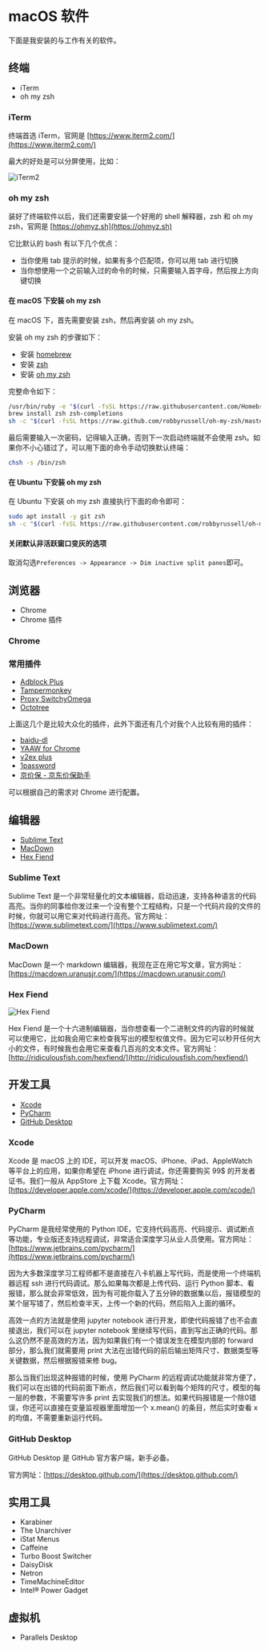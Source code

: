 # macOS 软件

下面是我安装的与工作有关的软件。

## 终端

* iTerm
* oh my zsh

### iTerm

终端首选 iTerm，官网是 [https://www.iterm2.com/](https://www.iterm2.com/)

最大的好处是可以分屏使用，比如：

![iTerm2](.gitbook/assets/image%20%285%29.png)

### oh my zsh

装好了终端软件以后，我们还需要安装一个好用的 shell 解释器，zsh 和 oh my zsh，官网是 [https://ohmyz.sh](https://ohmyz.sh)

它比默认的 bash 有以下几个优点：

* 当你使用 tab 提示的时候，如果有多个匹配项，你可以用 tab 进行切换
* 当你想使用一个之前输入过的命令的时候，只需要输入首字母，然后按上方向键切换

#### **在 macOS 下安装 oh my zsh**

在 macOS 下，首先需要安装 zsh，然后再安装 oh my zsh。

安装 oh my zsh 的步骤如下：

* 安装 [homebrew](https://brew.sh/index_zh-cn)
* 安装 [zsh](https://github.com/robbyrussell/oh-my-zsh/wiki/Installing-ZSH)
* 安装 [oh my zsh](https://ohmyz.sh/)

完整命令如下：

```bash
/usr/bin/ruby -e "$(curl -fsSL https://raw.githubusercontent.com/Homebrew/install/master/install)"
brew install zsh zsh-completions
sh -c "$(curl -fsSL https://raw.github.com/robbyrussell/oh-my-zsh/master/tools/install.sh)"
```

最后需要输入一次密码，记得输入正确，否则下一次启动终端就不会使用 zsh。如果你不小心错过了，可以用下面的命令手动切换默认终端：

```bash
chsh -s /bin/zsh
```

#### **在 Ubuntu 下安装 oh my zsh**

在 Ubuntu 下安装 oh my zsh 直接执行下面的命令即可：

```bash
sudo apt install -y git zsh
sh -c "$(curl -fsSL https://raw.githubusercontent.com/robbyrussell/oh-my-zsh/master/tools/install.sh)"
```

#### **关闭默认非活跃窗口变灰的选项**

取消勾选`Preferences -> Appearance -> Dim inactive split panes`即可。

## 浏览器

* Chrome
* Chrome 插件

### Chrome

### 常用插件

* [Adblock Plus](https://chrome.google.com/webstore/detail/adblock-plus/cfhdojbkjhnklbpkdaibdccddilifddb)
* [Tampermonkey](https://chrome.google.com/webstore/detail/tampermonkey/dhdgffkkebhmkfjojejmpbldmpobfkfo)
* [Proxy SwitchyOmega](https://chrome.google.com/webstore/detail/proxy-switchyomega/padekgcemlokbadohgkifijomclgjgif)
* [Octotree](https://chrome.google.com/webstore/detail/octotree/bkhaagjahfmjljalopjnoealnfndnagc)

上面这几个是比较大众化的插件，此外下面还有几个对我个人比较有用的插件：

* [baidu-dl](https://chrome.google.com/webstore/detail/baidu-dl/lflnkcmjnhfedgibjackiibmcdnnoadb)
* [YAAW for Chrome](https://chrome.google.com/webstore/detail/yaaw-for-chrome/dennnbdlpgjgbcjfgaohdahloollfgoc)
* [v2ex plus](https://chrome.google.com/webstore/detail/v2ex-plus/daeclijmnojoemooblcbfeeceopnkolo)
* [1password](https://1password.com/)
* [京价保 - 京东价保助手](https://chrome.google.com/webstore/detail/京价保-京东价保助手/gfgkebiommjpiaomalcbfefimhhanlfd)

可以根据自己的需求对 Chrome 进行配置。

## 编辑器

* [Sublime Text](https://www.sublimetext.com/)
* [MacDown](https://macdown.uranusjr.com/)
* [Hex Fiend](http://ridiculousfish.com/hexfiend/)

### Sublime Text

Sublime Text 是一个非常轻量化的文本编辑器，启动迅速，支持各种语言的代码高亮。当你的同事给你发过来一个没有整个工程结构，只是一个代码片段的文件的时候，你就可以用它来对代码进行高亮。官方网址：[https://www.sublimetext.com/](https://www.sublimetext.com/)

### MacDown

MacDown 是一个 markdown 编辑器，我现在正在用它写文章，官方网址：[https://macdown.uranusjr.com/](https://macdown.uranusjr.com/)

### Hex Fiend

![Hex Fiend](.gitbook/assets/image%20%286%29.png)

Hex Fiend 是一个十六进制编辑器，当你想查看一个二进制文件的内容的时候就可以使用它，比如我会用它来检查我写出的模型权值文件。因为它可以秒开任何大小的文件，有时候我也会用它来查看几百兆的文本文件。官方网址：[http://ridiculousfish.com/hexfiend/](http://ridiculousfish.com/hexfiend/)

## 开发工具

* [Xcode](https://developer.apple.com/xcode/)
* [PyCharm](https://www.jetbrains.com/pycharm/)
* [GitHub Desktop](https://desktop.github.com/)

### Xcode

Xcode 是 macOS 上的 IDE，可以开发 macOS、iPhone、iPad、AppleWatch 等平台上的应用，如果你希望在 iPhone 进行调试，你还需要购买 99$ 的开发者证书。我们一般从 AppStore 上下载 Xcode。官方网址：[https://developer.apple.com/xcode/](https://developer.apple.com/xcode/)

### PyCharm

PyCharm 是我经常使用的 Python IDE，它支持代码高亮、代码提示、调试断点等功能，专业版还支持远程调试，非常适合深度学习从业人员使用。官方网址：[https://www.jetbrains.com/pycharm/](https://www.jetbrains.com/pycharm/)

因为大多数深度学习工程师都不是直接在八卡机器上写代码，而是使用一个终端机器远程 ssh 进行代码调试。那么如果每次都是上传代码、运行 Python 脚本、看报错，那么就会非常低效，因为有可能你载入了五分钟的数据集以后，报错模型的某个层写错了，然后检查半天，上传一个新的代码，然后陷入上面的循环。

高效一点的方法就是使用 jupyter notebook 进行开发，即使代码报错了也不会直接退出，我们可以在 jupyter notebook 里继续写代码，直到写出正确的代码。那么这仍然不是高效的方法，因为如果我们有一个错误发生在模型内部的 forward 部分，那么我们就需要用 print 大法在出错代码的前后输出矩阵尺寸、数据类型等关键数据，然后根据报错来修 bug。

那么当我们出现这种报错的时候，使用 PyCharm 的远程调试功能就非常方便了，我们可以在出错的代码前面下断点，然后我们可以看到每个矩阵的尺寸，模型的每一层的参数，不需要写许多 print 去实现我们的想法。如果代码报错是一个除0错误，你还可以直接在变量监视器里面增加一个 x.mean\(\) 的条目，然后实时查看 x 的均值，不需要重新运行代码。

### GitHub Desktop

GitHub Desktop 是 GitHub 官方客户端，新手必备。

官方网址：[https://desktop.github.com/](https://desktop.github.com/)

## 实用工具

* Karabiner
* The Unarchiver
* iStat Menus
* Caffeine
* Turbo Boost Switcher
* DaisyDisk
* Netron
* TimeMachineEditor
* Intel® Power Gadget

## 虚拟机

* Parallels Desktop

